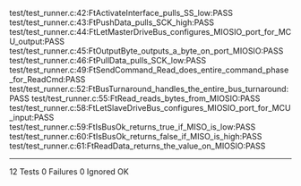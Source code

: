 test/test_runner.c:42:FtActivateInterface_pulls_SS_low:PASS
test/test_runner.c:43:FtPushData_pulls_SCK_high:PASS
test/test_runner.c:44:FtLetMasterDriveBus_configures_MIOSIO_port_for_MCU_output:PASS
test/test_runner.c:45:FtOutputByte_outputs_a_byte_on_port_MIOSIO:PASS
test/test_runner.c:46:FtPullData_pulls_SCK_low:PASS
test/test_runner.c:49:FtSendCommand_Read_does_entire_command_phase_for_ReadCmd:PASS
test/test_runner.c:52:FtBusTurnaround_handles_the_entire_bus_turnaround:PASS
test/test_runner.c:55:FtRead_reads_bytes_from_MIOSIO:PASS
test/test_runner.c:58:FtLetSlaveDriveBus_configures_MIOSIO_port_for_MCU_input:PASS
test/test_runner.c:59:FtIsBusOk_returns_true_if_MISO_is_low:PASS
test/test_runner.c:60:FtIsBusOk_returns_false_if_MISO_is_high:PASS
test/test_runner.c:61:FtReadData_returns_the_value_on_MIOSIO:PASS

-----------------------
12 Tests 0 Failures 0 Ignored 
OK
